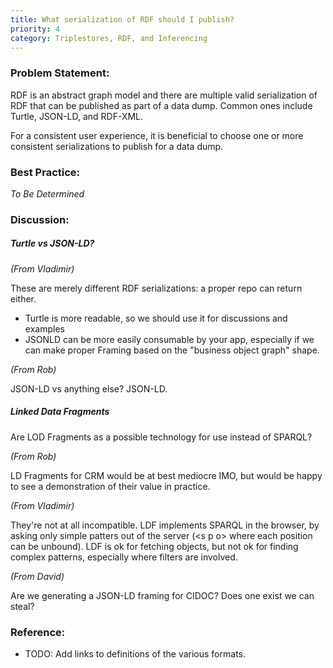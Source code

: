 ```yaml
---
title: What serialization of RDF should I publish?
priority: 4
category: Triplestores, RDF, and Inferencing
---
```


### Problem Statement:

RDF is an abstract graph model and there are multiple valid serialization of RDF that can be published as part of a data dump.  Common ones include Turtle, JSON-LD, and RDF-XML.

For a consistent user experience, it is beneficial to choose one or more consistent serializations to publish for a data dump.

### Best Practice:

*To Be Determined*

### Discussion:

##### Turtle vs JSON-LD?

*(From Vladimir)*

These are merely different RDF serializations: a proper repo can return
either.

- Turtle is more readable, so we should use it for discussions and examples
- JSONLD can be more easily consumable by your app, especially if we can
make proper Framing based on the "business object graph" shape.


*(From Rob)*

JSON-LD vs anything else?  JSON-LD.

##### Linked Data Fragments

Are LOD Fragments as a possible technology for use instead of SPARQL?

*(From Rob)*

LD Fragments for CRM would be at best mediocre IMO, but would be happy to see a demonstration of their value in practice.

*(From Vladimir)*

They're not at all incompatible.  LDF implements SPARQL in the browser, by asking only simple patters out of the server (\<s p o> where each position can be unbound). LDF is ok for fetching objects, but not ok for finding complex patterns, especially where filters are involved.

*(From David)*

Are we generating a JSON-LD framing for CIDOC?  Does one exist we can steal?

### Reference:

* TODO:  Add links to definitions of the various formats.